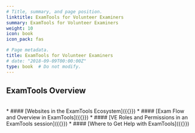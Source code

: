 ```yaml
---
# Title, summary, and page position.
linktitle: ExamTools for Volunteer Examiners
summary: ExamTools for Volunteer Examiners
weight: 10
icon: book
icon_pack: fas

# Page metadata.
title: ExamTools for Volunteer Examiners
# date: "2018-09-09T00:00:00Z"
type: book  # Do not modify.
---
```


## ExamTools Overview

<br />
* #### [Websites in the ExamTools Ecosystem]({{<relref "websiteDecoder.md">}})
* #### [Exam Flow and Overview in ExamTools]({{<relref "overviewFlowchart.md">}})
* #### [VE Roles and Permissions in an ExamTools session]({{<relref "sessionRolesPermissions.md">}})
* #### [Where to Get Help with ExamTools]({{<relref "getHelp.md">}})
